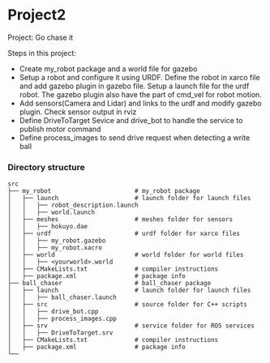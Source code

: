 # Project2
Project: Go chase it

Steps in this project:
* Create my_robot package and a world file for gazebo
* Setup a robot and configure it using URDF. Define the robot in xarco file and add gazebo plugin in gazebo file. Setup a launch file for the urdf robot. The gazebo plugin also have the part of cmd_vel for robot motion.
* Add sensors(Camera and Lidar) and links to the urdf and modify gazebo plugin. Check sensor output in rviz
* Define DriveToTarget Sevice and drive_bot to handle the service to publish motor command
* Define process_images to send drive request when detecting a write ball

### Directory structure
    src
    ├── my_robot                       # my_robot package                   
    │   ├── launch                     # launch folder for launch files   
    │   │   ├── robot_description.launch
    │   │   ├── world.launch
    │   ├── meshes                     # meshes folder for sensors
    │   │   ├── hokuyo.dae
    │   ├── urdf                       # urdf folder for xarco files
    │   │   ├── my_robot.gazebo
    │   │   ├── my_robot.xacro
    │   ├── world                      # world folder for world files
    │   │   ├── <yourworld>.world
    │   ├── CMakeLists.txt             # compiler instructions
    │   ├── package.xml                # package info
    ├── ball_chaser                    # ball_chaser package                   
    │   ├── launch                     # launch folder for launch files   
    │   │   ├── ball_chaser.launch
    │   ├── src                        # source folder for C++ scripts
    │   │   ├── drive_bot.cpp
    │   │   ├── process_images.cpp
    │   ├── srv                        # service folder for ROS services
    │   │   ├── DriveToTarget.srv
    │   ├── CMakeLists.txt             # compiler instructions
    │   ├── package.xml                # package info                  
    └──             